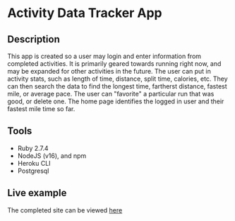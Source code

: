 # Activity Data Tracker App

## Description

This app is created so a user may login and enter information from completed activities. It is primarily geared towards running right now, and may be expanded for other activities in the future. The user can put in activity stats, such as length of time, distance, split time, calories, etc. They can then search the data to find the longest time, fartherst distance, fastest mile, or average pace. The user can "favorite" a particular run that was good, or delete one. The home page identifies the logged in user and their fastest mile time so far.

## Tools

- Ruby 2.7.4
- NodeJS (v16), and npm
- Heroku CLI
- Postgresql

## Live example

The completed site can be viewed [here](https://gentle-beach-60454.herokuapp.com/)
